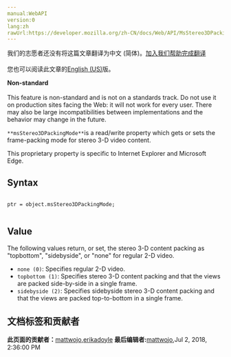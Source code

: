 ```yaml
---
manual:WebAPI
version:0
lang:zh
rawUrl:https://developer.mozilla.org/zh-CN/docs/Web/API/MsStereo3DPackingMode
---
```




<bdi>我们的志愿者还没有将这篇文章翻译为<bdi>中文 (简体)</bdi>。[加入我们帮助完成翻译](%15326 "")<br></br>您也可以阅读此文章的[English (US)](%15327 "")版。</bdi>






**Non-standard**<br></br>This feature is non-standard and is not on a standards track. Do not use it on production sites facing the Web: it will not work for every user. There may also be large incompatibilities between implementations and the behavior may change in the future.




`**msStereo3DPackingMode**`is a read/write property which gets or sets the frame-packing mode for stereo 3-D video content.



This proprietary property is specific to Internet Explorer and Microsoft Edge.


## Syntax<a name="Syntax"></a>

```
 
ptr = object.msStereo3DPackingMode;


```

## Value<a name="Value"></a>


The following values return, or set, the stereo 3-D content packing as &quot;topbottom&quot;, &quot;sidebyside&quot;, or &quot;none&quot; for regular 2-D video.


* `none (0)`: Specifies regular 2-D video.
* `topbottom (1)`: Specifies stereo 3-D content packing and that the views are packed side-by-side in a single frame.
* `sidebyside (2)`: Specifies sidebyside stereo 3-D content packing and that the views are packed top-to-bottom in a single frame.



## 文档标签和贡献者
**此页面的贡献者：**[mattwojo](%14635 ""),[erikadoyle](%3894 "")
**最后编辑者:**[mattwojo](%14635 ""),<time>Jul 2, 2018, 2:36:00 PM</time>


